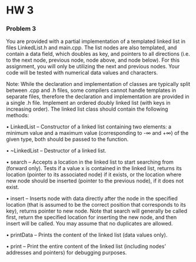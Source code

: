 # HW 3

### Problem 3

You are provided with a partial implementation of a templated linked list in files
LinkedList.h and main.cpp. The list nodes are also templated, and contain a data field,
which doubles as key, and pointers to all directions (i.e. to the next node, previous
node, node above, and node below). For this assignment, you will only be utilizing
the next and previous nodes. Your code will be tested with numerical data values and
characters.

Note: While the declaration and implementation of classes are typically split between
.cpp and .h files, some compilers cannot handle templates in separate files, therefore
the declaration and implementation are provided in a single .h file.
Implement an ordered doubly linked list (with keys in increasing order). The linked
list class should contain the following methods:

• LinkedList – Constructor of a linked list containing two elements: a minimum
value and a maximum value (corresponding to -∞ and +∞) of the given type,
both should be passed to the function.

• ~LinkedList – Destructor of a linked list.

• search – Accepts a location in the linked list to start searching from (forward
only). Tests if a value x is contained in the linked list, returns its location (pointer
to its associated node) if it exists, or the location where new node should be
inserted (pointer to the previous node), if it does not exist.

• insert – Inserts node with data directly after the node in the specified location (that
is assumed to be the correct position that corresponds to its key), returns pointer
to new node. Note that search will generally be called first, return the specified
location for inserting the new node, and then insert will be called. You may
assume that no duplicates are allowed.

• printData – Prints the content of the linked list (data values only).

• print – Print the entire content of the linked list (including nodes’ addresses and
pointers) for debugging purposes.
